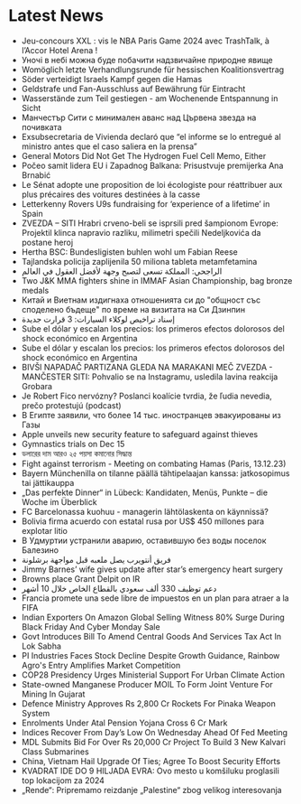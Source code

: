 # Latest News
-  Jeu-concours XXL : vis le NBA Paris Game 2024 avec TrashTalk, à l’Accor Hotel Arena !
-  Уночі в небі можна буде побачити надзвичайне природне явище
-  Womöglich letzte Verhandlungsrunde für hessischen Koalitionsvertrag
-  Söder verteidigt Israels Kampf gegen die Hamas
-  Geldstrafe und Fan-Ausschluss auf Bewährung für Eintracht
-  Wasserstände zum Teil gestiegen - am Wochenende Entspannung in Sicht
-  Манчестър Сити с минимален аванс над Цървена звезда на почивката
-  Exsubsecretaria de Vivienda declaró que “el informe se lo entregué al ministro antes que el caso saliera en la prensa”
-  General Motors Did Not Get The Hydrogen Fuel Cell Memo, Either
-  Počeo samit lidera EU i Zapadnog Balkana: Prisustvuje premijerka Ana Brnabić
-  Le Sénat adopte une proposition de loi écologiste pour réattribuer aux plus précaires des voitures destinées à la casse
-  Letterkenny Rovers U9s fundraising for ‘experience of a lifetime’ in Spain
-  ZVEZDA – SITI Hrabri crveno-beli se isprsili pred šampionom Evrope: Projektil klinca napravio razliku, milimetri spečili Nedeljkovića da postane heroj
-  Hertha BSC: Bundesligisten buhlen wohl um Fabian Reese
-  Tajlandska policija zaplijenila 50 miliona tableta metamfetamina
-  الراجحي: المملكة تسعى لتصبح وجهة لأفضل العقول في العالم
-  Two J&K MMA fighters shine in IMMAF Asian Championship, bag bronze medals
-  Китай и Виетнам издигнаха отношенията си до "общност със споделено бъдеще" по време на визитата на Си Дзинпин
-  إسناد تراخيص لوكلاء السيارات: 3 قرارت جديدة
-  Sube el dólar y escalan los precios: los primeros efectos dolorosos del shock económico en Argentina
-  Sube el dólar y escalan los precios: los primeros efectos dolorosos del shock económico en Argentina
-  BIVŠI NAPADAČ PARTIZANA GLEDA NA MARAKANI MEČ ZVEZDA - MANČESTER SITI: Pohvalio se na Instagramu, usledila lavina reakcija Grobara
-  Je Robert Fico nervózny? Poslanci koalície tvrdia, že ľudia nevedia, prečo protestujú (podcast)
-  В Египте заявили, что более 14 тыс. иностранцев эвакуированы из Газы
-  Apple unveils new security feature to safeguard against thieves
-  Gymnastics trials on Dec 15
-  ডলারের দাম আরও ২৫ পয়সা কমানোর সিদ্ধান্ত
-  Fight against terrorism - Meeting on combating Hamas (Paris, 13.12.23)
-  Bayern Münchenilla on tilanne päällä tähtipelaajan kanssa: jatkosopimus tai jättikauppa
-  „Das perfekte Dinner“ in Lübeck: Kandidaten, Menüs, Punkte – die Woche im Überblick
-  FC Barcelonassa kuohuu - managerin lähtölaskenta on käynnissä?
-  Bolivia firma acuerdo con estatal rusa por US$ 450 millones para explotar litio
-  В Удмуртии устранили аварию, оставившую без воды поселок Балезино
-  فريق أنتويرب يصل ملعبه قبل مواجهة برشلونة
-  Jimmy Barnes’ wife gives update after star’s emergency heart surgery
-  Browns place Grant Delpit on IR
-  دعم توظيف 330 ألف سعودي بالقطاع الخاص خلال 10 أشهر
-  Francia promete una sede libre de impuestos en un plan para atraer a la FIFA
-  Indian Exporters On Amazon Global Selling Witness 80% Surge During Black Friday And Cyber Monday Sale
-  Govt Introduces Bill To Amend Central Goods And Services Tax Act In Lok Sabha
-  PI Industries Faces Stock Decline Despite Growth Guidance, Rainbow Agro's Entry Amplifies Market Competition
-  COP28 Presidency Urges Ministerial Support For Urban Climate Action
-  State-owned Manganese Producer MOIL To Form Joint Venture For Mining In Gujarat
-  Defence Ministry Approves Rs 2,800 Cr Rockets For Pinaka Weapon System
-  Enrolments Under Atal Pension Yojana Cross 6 Cr Mark
-  Indices Recover From Day’s Low On Wednesday Ahead Of Fed Meeting
-  MDL Submits Bid For Over Rs 20,000 Cr Project To Build 3 New Kalvari Class Submarines
-  China, Vietnam Hail Upgrade Of Ties; Agree To Boost Security Efforts
-  KVADRAT IDE DO 9 HILJADA EVRA: Ovo mesto u komšiluku proglasili top lokacijom za 2024
-  „Rende“: Pripremamo reizdanje „Palestine“ zbog velikog interesovanja
